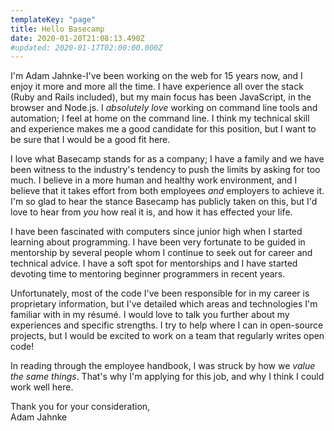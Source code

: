 ```yaml
---
templateKey: "page"
title: Hello Basecamp
date: 2020-01-20T21:08:13.490Z
#updated: 2020-01-17T02:00:00.000Z
---
```


I'm Adam Jahnke-I've been working on the web for 15 years now, and I enjoy it
more and more all the time. I have experience all over the stack (Ruby and
Rails included), but my main focus has been JavaScript, in the browser and
Node.js. I _absolutely love_ working on command line tools and automation;
I feel at home on the command line. I think my technical skill and experience
makes me a good candidate for this position, but I want to be sure that I would
be a good fit here.

I love what Basecamp stands for as a company; I have a family and we have been
witness to the industry's tendency to push the limits by asking for too much. I
believe in a more human and healthy work environment, and I believe that
it takes effort from both employees _and_ employers to achieve it. I'm so glad to
hear the stance Basecamp has publicly taken on this, but I'd love to hear from
_you_ how real it is, and how it has effected your life.

I have been fascinated with
computers since junior high when I started learning about programming. I
have been very fortunate to be guided in mentorship by several people whom I
continue to seek out for career and technical advice. I have a soft spot for
mentorships and I have started devoting time to mentoring beginner
programmers in recent years.

Unfortunately, most of the code I've been responsible for in my career is  proprietary information, but I've detailed which areas and
technologies I'm familiar with in my résumé. I would love to talk you further about my
experiences and specific strengths. I try to help where I can in open-source
projects, but I would be excited to work on a team that regularly writes
open code!

In reading through the employee handbook, I was struck by how we _value the same things_. That's why I'm applying for this job, and why I think I could work well here.

Thank you for your consideration,  
Adam Jahnke